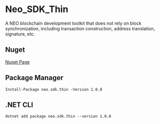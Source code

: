 # Neo_SDK_Thin
A NEO blockchain development toolkit that does not rely on block synchronization, including transaction construction, address translation, signature, etc.

## Nuget

[Nuget Page](https://www.nuget.org/packages/neo.sdk.thin/)

## Package Manager

```
Install-Package neo.sdk.thin -Version 1.0.0
```

## .NET CLI


```
dotnet add package neo.sdk.thin --version 1.0.0
```

